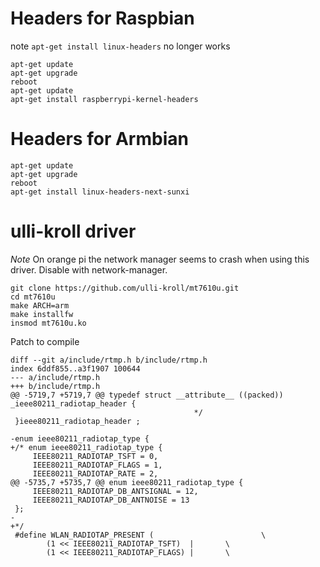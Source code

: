 # Headers for Raspbian
note `apt-get install linux-headers` no longer works

```
apt-get update
apt-get upgrade
reboot
apt-get update
apt-get install raspberrypi-kernel-headers

```

# Headers for Armbian

```
apt-get update
apt-get upgrade
reboot
apt-get install linux-headers-next-sunxi
```

# ulli-kroll driver

*Note* On orange pi the network manager seems to crash when using this driver.  Disable with network-manager.

```
git clone https://github.com/ulli-kroll/mt7610u.git
cd mt7610u
make ARCH=arm
make installfw
insmod mt7610u.ko
```


Patch to compile
```
diff --git a/include/rtmp.h b/include/rtmp.h
index 6ddf855..a3f1907 100644
--- a/include/rtmp.h
+++ b/include/rtmp.h
@@ -5719,7 +5719,7 @@ typedef struct __attribute__ ((packed)) _ieee80211_radiotap_header {
                                         */
 }ieee80211_radiotap_header ;
 
-enum ieee80211_radiotap_type {
+/* enum ieee80211_radiotap_type {
     IEEE80211_RADIOTAP_TSFT = 0,
     IEEE80211_RADIOTAP_FLAGS = 1,
     IEEE80211_RADIOTAP_RATE = 2,
@@ -5735,7 +5735,7 @@ enum ieee80211_radiotap_type {
     IEEE80211_RADIOTAP_DB_ANTSIGNAL = 12,
     IEEE80211_RADIOTAP_DB_ANTNOISE = 13
 };
-
+*/
 #define WLAN_RADIOTAP_PRESENT (                        \
        (1 << IEEE80211_RADIOTAP_TSFT)  |       \
        (1 << IEEE80211_RADIOTAP_FLAGS) |       \
```
